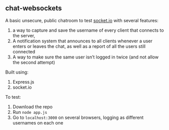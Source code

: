## chat-websockets

A basic unsecure, public chatroom to test [socket.io](https://socket.io/get-started/chat) with several features:

1. a way to capture and save the username of every client that connects to the server,
2. A notification system that announces to all clients whenever a user enters or leaves the chat, as well as a report of all the users still connected
3. A way to make sure the same user isn’t logged in twice (and not allow the second attempt)

Built using:
1. Express.js
2. socket.io

To test:
1. Download the repo
2. Run `node app.js`
3. Go to `localhost:3000` on several browsers, logging as different usernames on each one
